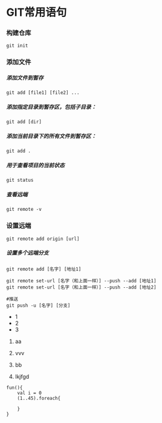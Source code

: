 # GIT常用语句 
### 构建仓库
``` git init ```
### 添加文件
##### 添加文件到暂存
``` git add [file1] [file2] ... ```

##### 添加指定目录到暂存区，包括子目录：
``` git add [dir] ```
##### 添加当前目录下的所有文件到暂存区：
``` git add . ```
##### 用于查看项目的当前状态
``` git status ```
##### 查看远端
``` git remote -v ```
### 设置远端
` git remote add origin [url] `
##### 设置多个远端分支
``` 
git remote add [名字] [地址1]

git remote set-url [名字（和上面一样）] --push --add [地址1]
git remote set-url [名字（和上面一样）] --push --add [地址2]

#推送
git push -u [名字] [分支] 

```



- 1
- 2
- 3
1. aa

2. vvv

3. bb

4. lkjfgd 

```
fun(){
	val i = 0
	(1..45).foreach{
		
	}
}
```